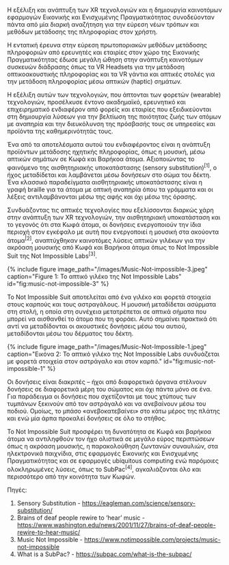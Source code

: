 Η εξέλιξη και ανάπτυξη των XR τεχνολογιών και η δημιουργία καινοτόμων εφαρμογών Εικονικής και Ενισχυμένης Πραγματικότητας συνοδεύονταν πάντα από μία διαρκή αναζήτηση για την εύρεση νέων τρόπων και μεθόδων μετάδοσης της πληροφορίας στον χρήστη.   

Η εντατική έρευνα στην εύρεση πρωτοποριακών μεθόδων μετάδοσης πληροφοριών από ερευνητές και εταιρίες στον χώρο της Εικονικής Πραγματικότητας έδωσε μεγάλη ώθηση στην ανάπτυξη καινοτόμων συσκευών διάδρασης όπως τα VR Headsets για την μετάδοση οπτικοακουστικής πληροφορίας και τα VR γάντια και απτικές στολές για την μετάδοση πληροφορίας μέσω απτικών (haptic) σημάτων.

Η εξέλιξη αυτών των τεχνολογιών, που άπτονται των φορετών (wearable) τεχνολογιών, προσέλκυσε έντονο ακαδημαϊκό, ερευνητικό και επιχειρηματικό ενδιαφέρον από φορείς και εταιρίες που εξειδικεύονται στη δημιουργία λύσεων για την βελτίωση της ποιότητας ζωής των ατόμων με αναπηρία και την διευκόλυνση της πρόσβασής τους σε υπηρεσίες και προϊόντα της καθημερινότητάς τους.

Ένα από τα αποτελέσματα αυτού του ενδιαφέροντος είναι η ανάπτυξη προϊόντων μετάδοσης ηχητικής πληροφορίας, όπως η μουσική, μέσω απτικών σημάτων σε Κωφά και Βαρήκοα άτομα. Αξιοποιώντας το φαινόμενο της αισθητηριακής υποκατάστασης (sensory substitution)<sup>[1]</sup>, ο ήχος μεταδίδεται και λαμβάνεται μέσω δονήσεων στο σώμα του δέκτη. Ένα κλασσικό παραδείγματα αισθητηριακής υποκατάστασης είναι η γραφή braille για τα άτομα με οπτική αναπηρία όπου τα γράμματα και οι λέξεις αντιλαμβάνονται μέσω της αφής και όχι μέσω της όρασης.

Συνδυάζοντας τις απτικές τεχνολογίες που εξελίσσονται διαρκώς χάρη στην ανάπτυξη των XR τεχνολογιών,  την αισθητηριακή υποκατάσταση και το γεγονός ότι στα Κωφά άτομα, οι δονήσεις ενεργοποιούν την ίδια περιοχή στον εγκέφαλο με αυτή που ενεργοποιεί η μουσική στα ακούοντα άτομα<sup>[2]</sup>, αναπτύχθηκαν καινοτόμες λύσεις απτικών γιλέκων για την ακρόαση μουσικής από Κωφά και Βαρήκοα άτομα όπως το Not Impossible Suit της Not Impossible Labs<sup>[3]</sup>.

{% include figure image_path="/images/Music-Not-impossible-3.jpeg" caption="Figure 1: Το απτικό γιλέκο της Not Impossible Labs"  id="fig:music-not-impossible-3" %}

Το Not Impossible Suit αποτελείται από ένα γιλέκο και φορετά στοιχεία στους καρπούς και τους αστραγάλους. Η μουσική μεταδίδεται ασύρματα στη στολή, η οποία στη συνέχεια μετατρέπεται σε απτικά σήματα που μπορεί να αισθανθεί το άτομο που τη φοράει. Αυτό σημαίνει πρακτικά ότι αντί να μεταδίδονται οι ακουστικές δονήσεις μέσω του αυτιού, μεταδίδονται μέσω του δέρματος του δέκτη.

{% include figure image_path="/images/Music-Not-Impossible-1.jpeg" caption="Εικόνα 2: Το απτικό γιλέκο της Not Impossible Labs συνδυάζεται με φορετά στοιχεία στον αστράγαλο και στον καρπό."  id="fig:music-not-impossible-1" %}

Οι δονήσεις είναι διακριτές – ήχοι από διαφορετικά όργανα στέλνουν δονήσεις σε διαφορετικά μέρη του σώματος και όχι πάντα μόνο σε ένα. Για παράδειγμα οι δονήσεις που σχετίζονται με τους χτύπους των τυμπάνων ξεκινούν από τον αστράγαλό και να ανεβαίνουν μέσω του ποδιού.  Ομοίως, το μπάσο «ανεβοκατεβαίνει» στο κάτω μέρος της πλάτης και ενώ μία άρπα προκαλεί δονήσεις σε όλο το στήθος. 
 
Το Not Impossible Suit προσφέρει τη δυνατότητα σε Κωφά και βαρήκοα άτομα να αντιληφθούν τον ήχο ολιστικά σε μεγάλο εύρος περιπτώσεων όπως η ακρόαση μουσικής, η παρακολούθηση ζωντανών συναυλιών, στα ηλεκτρονικά παιχνίδια, στις εφαρμογές Εικονικής και Ενισχυμένης Πραγματικότητας και σε εφαρμογές ubiquitous computing ενώ παρόμοιες ολοκληρωμένες λύσεις, όπως το SubPac<sup>[4]</sup>, αγκαλιάζονται όλο και περισσότερο από την κοινότητα των Κωφών.

Πηγές:
1. Sensory Substitution - https://eagleman.com/science/sensory-substitution/
2. Brains of deaf people rewire to ‘hear’ music - https://www.washington.edu/news/2001/11/27/brains-of-deaf-people-rewire-to-hear-music/
3. Music Not Impossible - https://www.notimpossible.com/projects/music-not-impossible
4. What is a SubPac? - https://subpac.com/what-is-the-subpac/
